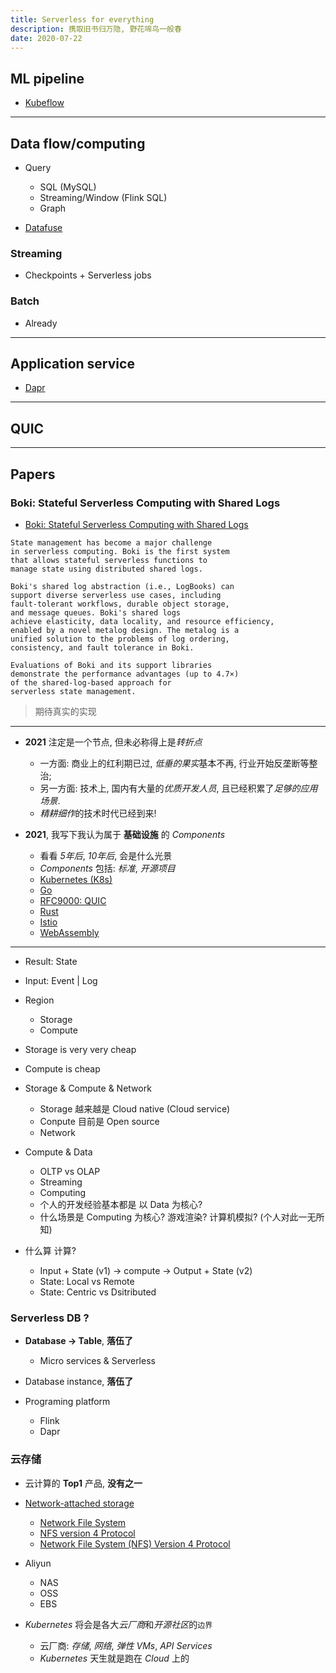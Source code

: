 ```yaml
---
title: Serverless for everything
description: 携取旧书归万隐, 野花啼鸟一般春
date: 2020-07-22
---
```


## ML pipeline

* [Kubeflow](https://github.com/kubeflow)

------------------

## Data flow/computing

* Query
  - SQL              (MySQL)
  - Streaming/Window (Flink SQL)
  - Graph

* [Datafuse](https://github.com/datafuselabs/datafuse)

### Streaming

* Checkpoints + Serverless jobs

### Batch

* Already

------------------

## Application service

* [Dapr](https://github.com/dapr/dapr)

------------------

## QUIC

------------------

## Papers

### Boki: Stateful Serverless Computing with Shared Logs

* [Boki: Stateful Serverless Computing with Shared Logs](https://dl.acm.org/doi/pdf/10.1145/3477132.3483541)

```
State management has become a major challenge
in serverless computing. Boki is the first system
that allows stateful serverless functions to
manage state using distributed shared logs.

Boki's shared log abstraction (i.e., LogBooks) can
support diverse serverless use cases, including
fault-tolerant workflows, durable object storage,
and message queues. Boki's shared logs
achieve elasticity, data locality, and resource efficiency,
enabled by a novel metalog design. The metalog is a
unified solution to the problems of log ordering,
consistency, and fault tolerance in Boki.

Evaluations of Boki and its support libraries
demonstrate the performance advantages (up to 4.7×)
of the shared-log-based approach for
serverless state management.
```

> 期待真实的实现

------------------

* **2021** 注定是一个节点, 但未必称得上是*转折点*
  - 一方面: 商业上的红利期已过, *低垂的果实*基本不再, 行业开始反垄断等整治;
  - 另一方面: 技术上, 国内有大量的*优质开发人员*, 且已经积累了*足够的应用场景*.
  - *精耕细作*的技术时代已经到来!

* **2021**, 我写下我认为属于 **基础设施** 的 *Components*
  - 看看 *5年后*, *10年后*, 会是什么光景
  - *Components* 包括: *标准*, *开源项目*
  - [Kubernetes (K8s)](https://github.com/kubernetes/kubernetes)
  - [Go](https://github.com/golang/go)
  - [RFC9000: QUIC](https://datatracker.ietf.org/doc/html/rfc9000)
  - [Rust](https://github.com/rust-lang/rust)
  - [Istio](https://github.com/istio/istio)
  - [WebAssembly](https://webassembly.org)

------------------

* Result: State
* Input: Event | Log
* Region
  - Storage
  - Compute
* Storage is very very cheap
* Compute is cheap

* Storage & Compute & Network
  - Storage 越来越是 Cloud native (Cloud service)
  - Conpute 目前是 Open source
  - Network

* Compute & Data
  - OLTP vs OLAP
  - Streaming
  - Computing
  - 个人的开发经验基本都是 以 Data 为核心?
  - 什么场景是 Computing 为核心? 游戏渲染? 计算机模拟? (个人对此一无所知)

* 什么算 计算?
  - Input + State (v1) -> compute -> Output + State (v2)
  - State: Local vs Remote
  - State: Centric vs Dsitributed

### Serverless DB ?

* **Database -> Table**, **落伍了**
  - Micro services & Serverless
* Database instance, **落伍了**

* Programing platform
  - Flink
  - Dapr

### 云存储

* 云计算的 **Top1** 产品, **没有之一**

* [Network-attached storage](https://en.wikipedia.org/wiki/Network-attached_storage)
  - [Network File System](https://en.wikipedia.org/wiki/Network_File_System)
  - [NFS version 4 Protocol](https://datatracker.ietf.org/doc/html/rfc3010)
  - [Network File System (NFS) Version 4 Protocol](https://datatracker.ietf.org/doc/html/rfc7530)

* Aliyun
  - NAS
  - OSS
  - EBS

* *Kubernetes* 将会是各大*云厂商*和*开源社区*的`边界`
  - 云厂商: *存储*, *网络*, *弹性 VMs*, *API Services*
  - *Kubernetes* 天生就是跑在 *Cloud* 上的
